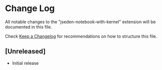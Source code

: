 # Change Log

All notable changes to the "jseden-notebook-with-kernel" extension will be documented in this file.

Check [Keep a Changelog](http://keepachangelog.com/) for recommendations on how to structure this file.

## [Unreleased]

- Initial release